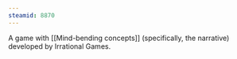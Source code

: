 ```yaml
---
steamid: 8870
---
```

A game with [[Mind-bending concepts]] (specifically, the narrative) developed by Irrational Games.